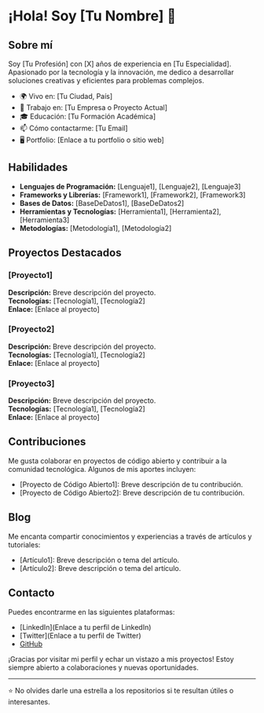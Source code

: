 # ¡Hola! Soy [Tu Nombre] 👋

## Sobre mí
Soy [Tu Profesión] con [X] años de experiencia en [Tu Especialidad]. Apasionado por la tecnología y la innovación, me dedico a desarrollar soluciones creativas y eficientes para problemas complejos. 

- 🌍 Vivo en: [Tu Ciudad, País]
- 💼 Trabajo en: [Tu Empresa o Proyecto Actual]
- 🎓 Educación: [Tu Formación Académica]
- 📫 Cómo contactarme: [Tu Email]
- 🖥️ Portfolio: [Enlace a tu portfolio o sitio web]

## Habilidades
- **Lenguajes de Programación:** [Lenguaje1], [Lenguaje2], [Lenguaje3]
- **Frameworks y Librerías:** [Framework1], [Framework2], [Framework3]
- **Bases de Datos:** [BaseDeDatos1], [BaseDeDatos2]
- **Herramientas y Tecnologías:** [Herramienta1], [Herramienta2], [Herramienta3]
- **Metodologías:** [Metodología1], [Metodología2]

## Proyectos Destacados
### [Proyecto1]
**Descripción:** Breve descripción del proyecto.  
**Tecnologías:** [Tecnología1], [Tecnología2]  
**Enlace:** [Enlace al proyecto]

### [Proyecto2]
**Descripción:** Breve descripción del proyecto.  
**Tecnologías:** [Tecnología1], [Tecnología2]  
**Enlace:** [Enlace al proyecto]

### [Proyecto3]
**Descripción:** Breve descripción del proyecto.  
**Tecnologías:** [Tecnología1], [Tecnología2]  
**Enlace:** [Enlace al proyecto]

## Contribuciones
Me gusta colaborar en proyectos de código abierto y contribuir a la comunidad tecnológica. Algunos de mis aportes incluyen:
- [Proyecto de Código Abierto1]: Breve descripción de tu contribución.
- [Proyecto de Código Abierto2]: Breve descripción de tu contribución.

## Blog
Me encanta compartir conocimientos y experiencias a través de artículos y tutoriales:
- [Artículo1]: Breve descripción o tema del artículo.
- [Artículo2]: Breve descripción o tema del artículo.

## Contacto
Puedes encontrarme en las siguientes plataformas:
- [LinkedIn](Enlace a tu perfil de LinkedIn)
- [Twitter](Enlace a tu perfil de Twitter)
- [GitHub](https://github.com/TuNombreDeUsuario)

¡Gracias por visitar mi perfil y echar un vistazo a mis proyectos! Estoy siempre abierto a colaboraciones y nuevas oportunidades.

---

⭐️ No olvides darle una estrella a los repositorios si te resultan útiles o interesantes.
